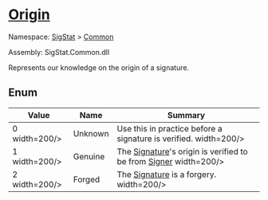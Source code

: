 # [Origin](./Origin.md)
Namespace: [SigStat]() > [Common](./README.md)

Assembly: SigStat.Common.dll


Represents our knowledge on the origin of a signature.

##	Enum

| Value | Name | Summary | 
| --- | --- | --- | 
| 0<img style="cursor:not-allowed;"> width=200/></div>| Unknown| Use this in practice before a signature is verified.<img style="cursor:not-allowed;"> width=200/></div>| <br>
| 1<img style="cursor:not-allowed;"> width=200/></div>| Genuine| The [Signature](https://github.com/hargitomi97/sigstat/blob/master/docs/md/SigStat/Common/Signature.md)'s origin is verified to be from [Signer](https://github.com/hargitomi97/sigstat/blob/master/docs/md/SigStat/Common/Signature.md)<img style="cursor:not-allowed;"> width=200/></div>| <br>
| 2<img style="cursor:not-allowed;"> width=200/></div>| Forged| The [Signature](https://github.com/hargitomi97/sigstat/blob/master/docs/md/SigStat/Common/Signature.md) is a forgery.<img style="cursor:not-allowed;"> width=200/></div>| <br>


